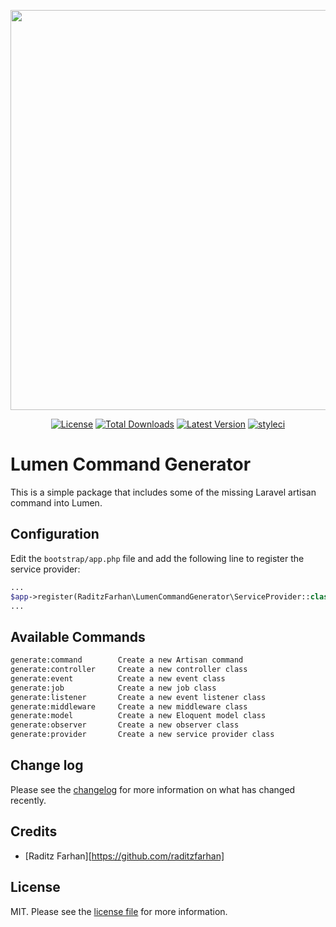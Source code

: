<p align="center"><img src="https://res.cloudinary.com/raditzfarhan/image/upload/v1586879750/lumen-command-generator_aqliwn.svg" width="640"></p>

<p align="center">
    <a href="https://packagist.org/packages/raditzfarhan/lumen-command-generator"><img src="https://img.shields.io/badge/License-MIT-yellow.svg?style=flat-square" alt="License"></a>
    <a href="https://packagist.org/packages/raditzfarhan/lumen-command-generator"><img src="https://img.shields.io/packagist/dt/raditzfarhan/lumen-command-generator?style=flat-square&color=red" alt="Total Downloads"></img></a>
    <a href="https://github.com/raditzfarhan/lumen-command-generator/releases"><img src="https://img.shields.io/github/v/tag/raditzfarhan/lumen-command-generator?style=flat-square&sort=semver" alt="Latest Version"></img></a>
    <a href="https://packagist.org/packages/raditzfarhan/lumen-command-generator"><img src="https://github.styleci.io/repos/7548986/shield?style=square" alt="styleci"></img></a>
</p>

# Lumen Command Generator

This is a simple package that includes some of the missing Laravel artisan command into Lumen.

## Configuration

Edit the `bootstrap/app.php` file and add the following line to register the service provider:

```php
...
$app->register(RaditzFarhan\LumenCommandGenerator\ServiceProvider::class);
...
```

## Available Commands

``` bash
generate:command        Create a new Artisan command
generate:controller     Create a new controller class
generate:event          Create a new event class        
generate:job            Create a new job class
generate:listener       Create a new event listener class
generate:middleware     Create a new middleware class
generate:model          Create a new Eloquent model class
generate:observer       Create a new observer class
generate:provider       Create a new service provider class
```

## Change log

Please see the [changelog](CHANGELOG.md) for more information on what has changed recently.

## Credits

- [Raditz Farhan][https://github.com/raditzfarhan]

## License

MIT. Please see the [license file](LICENSE) for more information.
